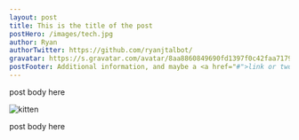 ```yaml
---
layout: post
title: This is the title of the post
postHero: /images/tech.jpg
author: Ryan
authorTwitter: https://github.com/ryanjtalbot/
gravatar: https://s.gravatar.com/avatar/8aa8860849690fd1397f0c42faa71795?s=80
postFooter: Additional information, and maybe a <a href="#">link or two</a>
---
```


post body here

<img class="pull-left" src="https://placekitten.com/g/400/200"
alt="kitten">

post body here